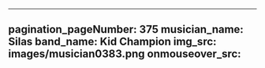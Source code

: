------
pagination_pageNumber: 375
musician_name: Silas
band_name: Kid Champion
img_src: images/musician0383.png
onmouseover_src: 
------
